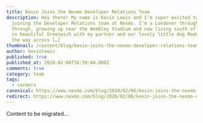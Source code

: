 ```yaml
---
title: Kevin Joins the Nexmo Developer Relations Team
description: Hey there! My name is Kevin Lewis and I’m super excited to be
  joining the Developer Relations team at Nexmo. I’m a Londoner through and
  through, growing up near the Wembley Stadium and now living south of the river
  in beautiful Greenwich with my partner and our lovely little dog Moobean. On
  the way across […]
thumbnail: /content/blog/kevin-joins-the-nexmo-developer-relations-team/observatory.jpg
author: kevinlewis
published: true
published_at: 2020-02-06T16:59:04.000Z
comments: true
category: team
tags:
  - careers
canonical: https://www.nexmo.com/blog/2020/02/06/kevin-joins-the-nexmo-developer-relations-team
redirect: https://www.nexmo.com/blog/2020/02/06/kevin-joins-the-nexmo-developer-relations-team
---
```


Content to be migrated...
